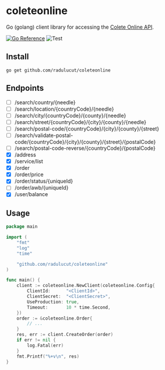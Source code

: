 # coleteonline

Go (golang) client library for accessing the [Colete Online API](https://docs.api.colete-online.ro/).

[![Go Reference](https://pkg.go.dev/badge/github.com/radulucut/coleteonline.svg)](https://pkg.go.dev/github.com/radulucut/coleteonline)
![Test](https://github.com/radulucut/coleteonline/actions/workflows/test.yml/badge.svg)

## Install

`go get github.com/radulucut/coleteonline`

## Endpoints

- [ ] /search/country/{needle}
- [ ] /search/location/{countryCode}/{needle}
- [ ] /search/city/{countryCode}/{county}/{needle}
- [ ] /search/street/{countryCode}/{city}/{county}/{needle}
- [ ] /search/postal-code/{countryCode}/{city}/{county}/{street}
- [ ] /search/validate-postal-code/{countryCode}/{city}/{county}/{street}/{postalCode}
- [ ] /search/postal-code-reverse/{countryCode}/{postalCode}
- [x] /address
- [x] /service/list
- [x] /order
- [x] /order/price
- [x] /order/status/{uniqueId}
- [ ] /order/awb/{uniqueId}
- [x] /user/balance

## Usage

```go
package main

import (
	"fmt"
	"log"
	"time"

	"github.com/radulucut/coleteonline"
)

func main() {
	client := coleteonline.NewClient(coleteonline.Config{
		ClientId:      "<ClientId>",
		ClientSecret:  "<ClientSecret>",
		UseProduction: true,
		Timeout:       10 * time.Second,
	})
	order := &coleteonline.Order{
		// ...
	}
	res, err := client.CreateOrder(order)
	if err != nil {
		log.Fatal(err)
	}
	fmt.Printf("%+v\n", res)
}
```
